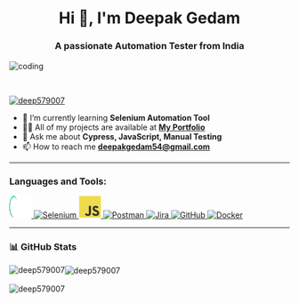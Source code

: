 <h1 align="center">Hi 👋, I'm Deepak Gedam</h1>
<h3 align="center">A passionate Automation Tester from India</h3>

<img align="center" alt="coding" width="100%" height="400px" src="https://r7q6w9z6.rocketcdn.me/career/wp-content/uploads/2020/03/full-stack-development.gif">

<p align="left"> 
  <a href="https://twitter.com/" target="blank">
    <img src="https://img.shields.io/twitter/follow/?logo=twitter&style=for-the-badge" alt="" />
  </a> 
</p>

<p align="left"> 
  <a href="https://github.com/ryo-ma/github-profile-trophy">
    <img src="https://github-profile-trophy.vercel.app/?username=deep579007" alt="deep579007" />
  </a> 
</p>

- 🌱 I’m currently learning **Selenium Automation Tool**  
- 👨‍💻 All of my projects are available at **[My Portfolio](https://deepakgedam.netlify.app/)**  
- 💬 Ask me about **Cypress, JavaScript, Manual Testing**  
- 📫 How to reach me **deepakgedam54@gmail.com**  

---

<h3 align="left">Languages and Tools:</h3>

<p align="left">
  <!-- Cypress -->
  <a href="https://www.cypress.io/" target="_blank"> 
    <img src="https://raw.githubusercontent.com/cypress-io/cypress/develop/assets/cypress-logo-dark.png" alt="Cypress" width="40" height="40"/> 
  </a> 
  <!-- Selenium -->
  <a href="https://www.selenium.dev/" target="_blank"> 
    <img src="https://upload.wikimedia.org/wikipedia/commons/d/d5/Selenium_Logo.png" alt="Selenium" width="40" height="40"/> 
  </a> 
  <!-- JavaScript -->
  <a href="https://developer.mozilla.org/en-US/docs/Web/JavaScript" target="_blank"> 
    <img src="https://raw.githubusercontent.com/devicons/devicon/master/icons/javascript/javascript-original.svg" alt="JavaScript" width="40" height="40"/> 
  </a>
  <!-- Postman -->
  <a href="https://www.postman.com/" target="_blank"> 
    <img src="https://www.vectorlogo.zone/logos/getpostman/getpostman-icon.svg" alt="Postman" width="40" height="40"/> 
  </a>  
  <!-- Jira (Fixed Logo) -->
  <a href="https://www.atlassian.com/software/jira" target="_blank"> 
    <img src="https://cdn.worldvectorlogo.com/logos/jira-1.svg" alt="Jira" width="40" height="40"/> 
  </a> 
  <!-- GitHub -->
  <a href="https://github.com/" target="_blank"> 
    <img src="https://www.vectorlogo.zone/logos/github/github-icon.svg" alt="GitHub" width="40" height="40"/> 
  </a> 
  <!-- CI/CD -->
  <a href="https://www.docker.com/" target="_blank"> 
    <img src="https://www.vectorlogo.zone/logos/docker/docker-icon.svg" alt="Docker" width="40" height="40"/> 
  </a> 
</p>

---

### 📊 **GitHub Stats**
<p>
  <img align="left" src="https://github-profile-summary-cards.vercel.app/api/cards/repos-per-language?username=Deep579007&theme=github" alt="deep579007" />
</p>

<p>
  <img align="center" src="https://github-profile-summary-cards.vercel.app/api/cards/stats?username=Deep579007&theme=github" alt="deep579007" />
</p>

<p>
  <img align="center" src="https://github-profile-summary-cards.vercel.app/api/cards/profile-details?username=Deep579007&theme=github" alt="deep579007" />
</p>
